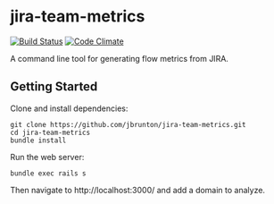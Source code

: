 # jira-team-metrics

[![Build Status](https://travis-ci.org/jbrunton/jira-team-metrics.svg?branch=master)](https://travis-ci.org/jbrunton/jira-team-metrics)
[![Code Climate](https://codeclimate.com/github/jbrunton/jira-team-metrics/badges/gpa.svg)](https://codeclimate.com/github/jbrunton/jira-team-metrics)

A command line tool for generating flow metrics from JIRA.

## Getting Started

Clone and install dependencies:

    git clone https://github.com/jbrunton/jira-team-metrics.git
    cd jira-team-metrics
    bundle install

Run the web server:

    bundle exec rails s

Then navigate to http://localhost:3000/ and add a domain to analyze.
